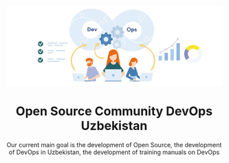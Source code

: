 ![DevOps Uzbekistan](https://github.com/devops-uz/.github/blob/master/assets/banner1.jpg) 

<p align="center"><h1 align="center">Open Source Community DevOps Uzbekistan</h1></p>

<p align="center">Our current main goal is the development of Open Source, the development of DevOps in Uzbekistan, the development of training manuals on DevOps</p>
